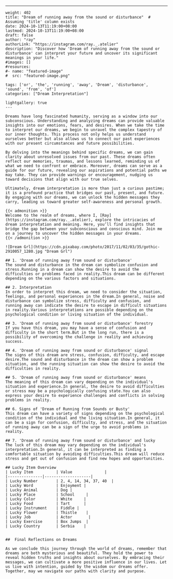---
    weight: 402
    title: "Dream of running away from the sound or disturbance"  # Assuming 'title' column exists
    date: 2024-10-13T11:19:00+08:00
    lastmod: 2024-10-13T11:19:00+08:00
    draft: false
    author: "ray"
    authorLink: "https://instagram.com/ray._.atelier"
    description: "Discover how 'Dream of running away from the sound or disturbance' can interpret your future and uncover its significant meanings in your life."
    #images: []
    #resources:
    #- name: "featured-image"
    #  src: "featured-image.png"
    
    tags: ['or', 'the', 'running', 'away', 'Dream', 'disturbance', 'sound', 'from', 'of']
    categories: ["Dream Interpretation"]
    
    lightgallery: true
    ---
    
    Dreams have long fascinated humanity, serving as a window into our subconscious. Understanding and analyzing dreams can provide valuable insights into our emotions, fears, and desires. When we take the time to interpret our dreams, we begin to unravel the complex tapestry of our inner thoughts. This process not only helps us understand ourselves better but also allows us to connect our past experiences with our present circumstances and future possibilities.
    
    By delving into the meanings behind specific dreams, we can gain clarity about unresolved issues from our past. These dreams often reflect our memories, traumas, and lessons learned, reminding us of what we need to confront or embrace. Moreover, dreams can serve as a guide for our future, revealing our aspirations and potential paths we may take. They can provide warnings or encouragement, nudging us toward decisions that align with our true selves.
    
    Ultimately, dream interpretation is more than just a curious pastime; it is a profound practice that bridges our past, present, and future. By engaging with our dreams, we can unlock the hidden messages they carry, leading us toward greater self-awareness and personal growth.
    
    {{< admonition >}}
    Welcome to the realm of dreams, where I, [Ray](https://instagram.com/ray._.atelier), explore the intricacies of dream interpretation and meaning. Here, you’ll find insights that bridge the gap between your subconscious and conscious mind. Join me on a journey to uncover the hidden messages in your dreams.
    {{< /admonition >}}
    
    ![Dream Grl](https://cdn.pixabay.com/photo/2017/11/02/03/35/gothic-2910057_1280.jpg "Dream Grl")
    
    ## 1. 'Dream of running away from sound or disturbance'
    The sound and disturbance in the dream can symbolize confusion and stress.Running in a dream can show the desire to avoid the difficulties or problems faced in reality.This dream can be different depending on the various factors and situations.
    
    ## 2. Interpretation
    In order to interpret this dream, we need to consider the situation, feelings, and personal experiences in the dream.In general, noise and disturbance can symbolize stress, difficulty and confusion, and running away can indicate the desire to escape in difficult situations in reality.Various interpretations are possible depending on the psychological condition or living situation of the individual.
    
    ## 3. 'Dream of running away from sound or disturbance' forestry
    If you have this dream, you may have a sense of confusion and difficulty in the short term.But in the long run, there is a possibility of overcoming the challenge in reality and achieving success.
    
    ## 4. 'Dream of running away from sound or disturbance' signal
    The signs of this dream are stress, confusion, difficulty, and escape desire.The sound and disturbance in the dream can show a problem situation, and the running situation can show the desire to avoid the difficulties in reality.
    
    ## 5. 'Dream of running away from sound or disturbance' means
    The meaning of this dream can vary depending on the individual's situation and experience.In general, the desire to avoid difficulties or stress may be a psychologically confusing state.You can also express your desire to experience challenges and conflicts in solving problems in reality.
    
    ## 6. Signs of 'Dream of Running from Sounds or Busty'
    This dream can have a variety of signs depending on the psychological condition of the individual and the living situation.In general, it can be a sign for confusion, difficulty, and stress, and the situation of running away can be a sign of the urge to avoid problems in reality.
    
    ## 7. 'Dream of running away from sound or disturbance' and lucky
    The luck of this dream may vary depending on the individual's interpretation.In general, it can be interpreted as finding a comfortable situation by avoiding difficulties.This dream will reduce stress and get out of confusion and find new hopes and opportunities.
    
    ## Lucky Item Overview
    | Lucky Item          | Value              |
    |---------------|--------------------|
    | Lucky Number        | 2, 4, 14, 34, 37, 40  |
    | Lucky Word          | Enjoyment |
    | Lucky Animal        | Dog |
    | Lucky Place         | School     |
    | Lucky Color         | White     |
    | Lucky Food          | Tart      |
    | Lucky Instrument    | Fiddle |
    | Lucky Flower        | Thistle    |
    | Lucky Job           | Actor       |
    | Lucky Exercise      | Box Jumps  |
    | Lucky Country       | Serbia    |
    
    
    ##  Final Reflections on Dreams
    
    As we conclude this journey through the world of dreams, remember that dreams are both mysterious and beautiful. They hold the power to reveal hidden truths and insights about ourselves. By embracing their messages, we can cultivate a more positive influence in our lives. Let us live with intention, guided by the wisdom our dreams offer. Together, may we navigate our paths with clarity and purpose.
    